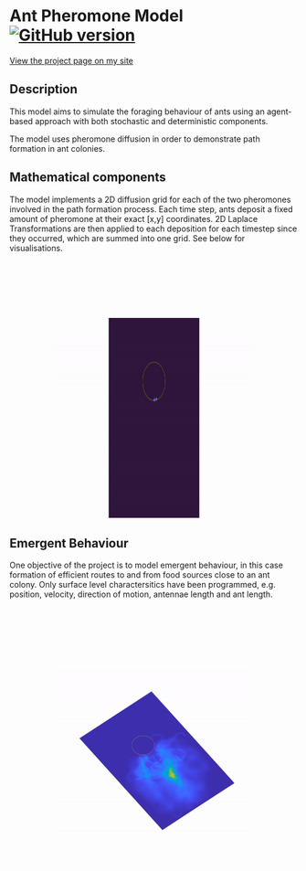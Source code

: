Ant Pheromone Model [![GitHub version](https://badge.fury.io/gh/patrickellis%2Fantmodelling.svg)](https://badge.fury.io/gh/patrickellis%2Fantmodelling)
======
<a href="https://www.patrickellis.dev/all/projects/project" target="_blank"> View the project page on my site </a>
## Description
This model aims to simulate the foraging behaviour of ants using an agent-based approach with both stochastic and deterministic components.

The model uses pheromone diffusion in order to demonstrate path formation in ant colonies.

## Mathematical components
The model implements a 2D diffusion grid for each of the two pheromones involved in the path formation process. Each time step, ants deposit a fixed amount of pheromone at their exact [x,y] coordinates. 2D Laplace Transformations are then applied to each deposition for each timestep since they occurred, which are summed into one grid. See below for visualisations.

<p align="center">
  <img src = "https://github.com/patrickellis/Portfolio/blob/master/images/docs/ant-gif.gif" style="padding-top:100px; width:350px;height:350px;" width="650" />
</p>

## Emergent Behaviour 
One objective of the project is to model emergent behaviour, in this case formation of efficient routes to and from food sources close to an ant colony. Only surface level charactersitics have been programmed, e.g. position, velocity, direction of motion, antennae length and ant length. 

<p align="center">
  <img src = "https://github.com/patrickellis/Portfolio/blob/master/images/docs/anti-gif-2.gif" style="padding-top:100px; width:350px;height:350px;" width="650" />
</p>
